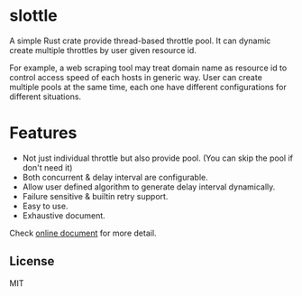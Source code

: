 # slottle

A simple Rust crate provide thread-based throttle pool. It can dynamic create multiple throttles by user given resource id.

For example, a web scraping tool may treat domain name as resource id to control access speed of each hosts in generic way. User can create multiple pools at the same time, each one have different configurations for different situations.



# Features

- Not just individual throttle but also provide pool. (You can skip the pool if don't need it)
- Both concurrent & delay interval are configurable.
- Allow user defined algorithm to generate delay interval dynamically.
- Failure sensitive & builtin retry support.
- Easy to use.
- Exhaustive document.

Check [online document](https://docs.rs/slottle/) for more detail.



## License

MIT
